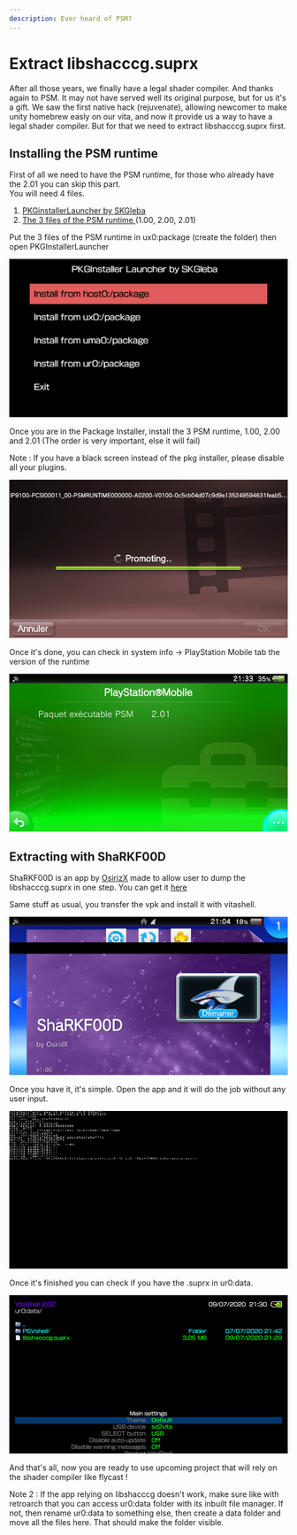 ```yaml
---
description: Ever heard of PSM?
---
```


# Extract libshacccg.suprx

After all those years, we finally have a legal shader compiler. And thanks again to PSM. It may not have served well its original purpose, but for us it's a gift. We saw the first native hack \(rejuvenate\), allowing newcomer to make unity homebrew easly on our vita, and now it provide us a way to have a legal shader compiler. But for that we need to extract libshacccg.suprx first.

## Installing the PSM runtime

First of all we need to have the PSM runtime, for those who already have the 2.01 you can skip this part.  
You will need 4 files.

1. [PKGinstallerLauncher by SKGleba](https://vitadb.rinnegatamante.it/#/info/381)
2. [The 3 files of the PSM runtime ](http://psm.cbps.xyz/devtools.php?type=psm-runtime)\(1.00, 2.00, 2.01\) 

Put the 3 files of the PSM runtime in ux0:package \(create the folder\) then open PKGInstallerLauncher

![I suppose you know what option you shoud chose right?](../.gitbook/assets/2020-07-09-210117.png)

Once you are in the Package Installer, install the 3 PSM runtime, 1.00, 2.00 and 2.01 \(The order is very important, else it will fail\)  
  
Note : If you have a black screen instead of the pkg installer, please disable all your plugins.  


![Ever wondered why is there a cinema film in the background? Me too ](../.gitbook/assets/2020-07-09-210600.png)

Once it's done, you can check in system info -&gt; PlayStation Mobile tab the version of the runtime

![I hope you didn&apos;t sleep during french classe](../.gitbook/assets/2020-07-09-213320.png)



## Extracting with ShaRKF00D

ShaRKF00D is an app by [OsirizX](https://github.com/OsirizX/ShaRKF00D) made to allow user to dump the libshacccg.suprx in one step. You can get it [here](https://github.com/OsirizX/ShaRKF00D/releases/download/1.3/ShaRKF00D.vpk)

Same stuff as usual, you transfer the vpk and install it with vitashell.

![Don&apos;t worry, this one doesn&apos;t bite. Well he might ate a little part of my screen but it&apos;s cool](../.gitbook/assets/2020-07-09-210409.png)

Once you have it, it's simple. Open the app and it will do the job without any user input. 

![Hackerman!](../.gitbook/assets/2020-07-09-212912.png)

Once it's finished you can check if you have the .suprx in ur0:data.

![Too fast for the menu to catch me](../.gitbook/assets/2020-07-09-213049.png)

  
And that's all, now you are ready to use upcoming project that will rely on the shader compiler like flycast !  
  
Note 2 : If the app relying on libshacccg doesn't work, make sure like with retroarch that you can access ur0:data folder with its inbuilt file manager. If not, then rename ur0:data to something else, then create a data folder and move all the files here. That should make the folder visible.

